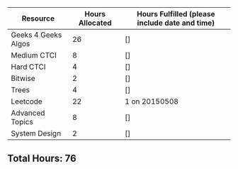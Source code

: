 | Resource | Hours Allocated | Hours Fulfilled (please include date and time) |
| ---      | ---             | ----                                           |
| Geeks 4 Geeks Algos | 26 | [] |
| Medium CTCI         | 8 | [] |
| Hard CTCI           | 4 | [] |
| Bitwise             | 2 | [] |
| Trees               | 4  | [] |
| Leetcode            | 22 | 1 on 20150508|
| Advanced Topics     | 8 | [] |
| System Design       | 2  | [] |


## Total Hours: 76
